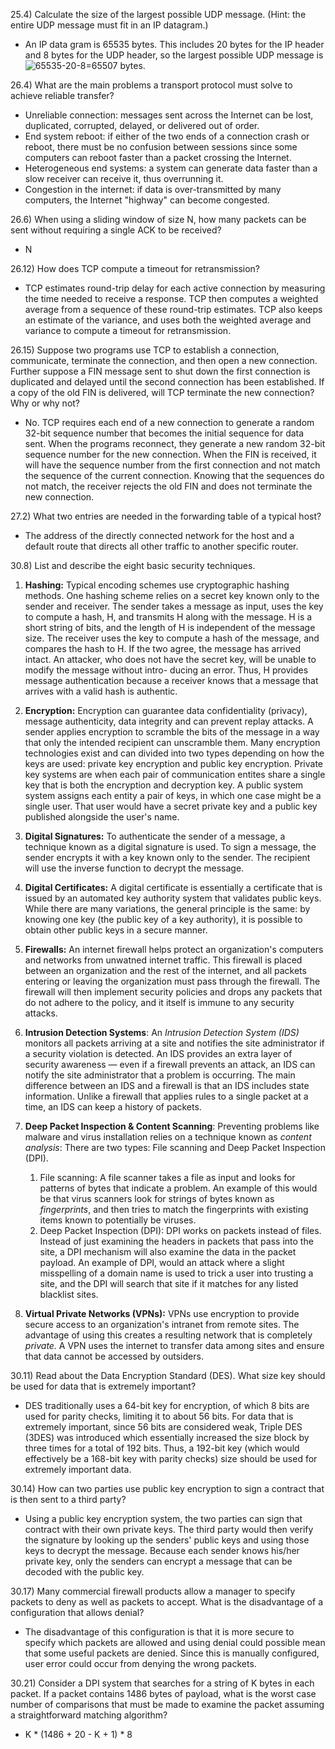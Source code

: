 25.4) Calculate the size of the largest possible UDP message. (Hint: the entire UDP message must fit in an IP datagram.)

- An IP data gram is 65535 bytes. This includes 20 bytes for the IP header and 8 bytes for the UDP header, so the largest possible UDP message is <img src="https://latex.codecogs.com/gif.latex?65535-20-8=65507" title="65535-20-8=65507" /> bytes.

26.4) What are the main problems a transport protocol must solve to achieve reliable transfer?

- Unreliable connection: messages sent across the Internet can be lost, duplicated, corrupted, delayed, or delivered out of order.
- End system reboot: if either of the two ends of a connection crash or reboot, there must be no confusion between sessions since some computers can reboot faster than a packet crossing the Internet.
- Heterogeneous end systems: a system can generate data faster than a slow receiver can receive it, thus overrunning it.
- Congestion in the internet: if data is over-transmitted by many computers, the Internet "highway" can become congested.

26.6) When using a sliding window of size N, how many packets can be sent without requiring a single ACK to be received?

- N

26.12) How does TCP compute a timeout for retransmission?

- TCP estimates round-trip delay for each active connection by measuring the time needed to receive a response. TCP then computes a weighted average from a sequence of these round-trip estimates. TCP also keeps an estimate of the variance, and uses both the weighted average and variance to compute a timeout for retransmission.

26.15) Suppose two programs use TCP to establish a connection, communicate, terminate the connection, and then open a new connection. Further suppose a FIN message sent to shut down the first connection is duplicated and delayed until the second connection has been established. If a copy of the old FIN is delivered, will TCP terminate the new connection? Why or why not?

- No. TCP requires each end of a new connection to generate a random 32-bit sequence number that becomes the initial sequence for data sent. When the programs reconnect, they generate a new random 32-bit sequence number for the new connection. When the FIN is received, it will have the sequence number from the first connection and not match the sequence of the current connection. Knowing that the sequences do not match, the receiver rejects the old FIN and does not terminate the new connection.

27.2) What two entries are needed in the forwarding table of a typical host?
- The address of the directly connected network for the host and a default route that directs all other traffic to another specific router.

30.8) List and describe the eight basic security techniques.
1. **Hashing:** Typical encoding schemes use cryptographic hashing methods. One hashing scheme relies on a secret key known only to the sender and receiver. The sender takes a message as input, uses the key to compute a hash, H, and transmits H along with the message. H is a short string of bits, and the length of H is independent of the message size. The receiver uses the key to compute a hash of the message, and compares the hash to H. If the two agree, the message has arrived intact. An attacker, who does not have the secret key, will be unable to modify the message without intro- ducing an error. Thus, H provides message authentication because a receiver knows that a message that arrives with a valid hash is authentic.

2. **Encryption:** Encryption can guarantee data confidentiality (privacy), message authenticity, data integrity and can prevent replay attacks. A sender applies encryption to scramble the bits of the message in a way that only the intended recipient can unscramble them. Many encryption technologies exist and can divided into two types depending on how the keys are used: private key encryption and public key encryption. Private key systems are when each pair of communication entites share a single key that is both the encryption and decryption key. A public system system assigns each entity a pair of keys, in which one case might be a single user. That user would have a secret private key and a public key published alongside the user's name. 

3. **Digital Signatures:** To authenticate the sender of a message, a technique known as a digital signature is used. To sign a message, the sender encrypts it with a key known only to the sender. The recipient will use the inverse function to decrypt the message.

4. **Digital Certificates:** A digital certificate is essentially a certificate that is issued by an automated key authority system that validates public keys. While there are many variations, the general principle is the same: by knowing one key (the public key of a key authority), it is possible to obtain other public keys in a secure manner.
5. **Firewalls:** An internet firewall helps protect an organization's computers and networks from unwatned internet traffic. This firewall is placed between an organization and the rest of the internet, and all packets entering or leaving the organization must pass through the firewall. The firewall will then implement security policies and drops any packets that do not adhere to the policy, and it itself is immune to any security attacks.
6. **Intrusion Detection Systems**: An *Intrusion Detection System (IDS)* monitors all packets arriving at a site and notifies the site administrator if a security violation is detected. An IDS provides an extra layer of security awareness — even if a firewall prevents an attack, an IDS can notify the site administrator that a problem is occurring. The main difference between an IDS and a firewall is that an IDS includes state information. Unlike a firewall that applies rules to a single packet at a time, an IDS can keep a history of packets.
7. **Deep Packet Inspection & Content Scanning**: Preventing problems like malware and virus installation relies on a technique known as *content analysis*: There are two types: File scanning and Deep Packet Inspection (DPI).
      1. File scanning: A file scanner takes a file as input and looks for patterns of bytes that indicate a problem. An example of this would be that virus scanners look for strings of bytes known as *fingerprints*, and then tries to match the fingerprints with existing items known to potentially be viruses.
      2. Deep Packet Inspection (DPI): DPI works on packets instead of files. Instead of just examining the headers in packets that pass into the site, a DPI mechanism will also examine the data in the packet payload. An example of DPI, would an attack where a slight misspelling of a domain name is used to trick a user into trusting a site, and the DPI will search that site if it matches for any listed blacklist sites.
8. **Virtual Private Networks (VPNs):** VPNs use encryption to provide secure access to an organization's intranet from remote sites. The advantage of using this creates a resulting network that is completely *private.* A VPN uses the internet to transfer data among sites and ensure that data cannot be accessed by outsiders. 

30.11) Read about the Data Encryption Standard (DES). What size key should be used for data that is extremely important?
- DES traditionally uses a 64-bit key for encryption, of which 8 bits are used for parity checks, limiting it to about 56 bits. For data that is extremely important, since 56 bits are considered weak, Triple DES (3DES) was introduced which essentially increased the size block by three times for a total of 192 bits. Thus, a 192-bit key (which would effectively be a 168-bit key with parity checks) size should be used for extremely important data.

30.14) How can two parties use public key encryption to sign a contract that is then sent to a third party?
- Using a public key encryption system, the two parties can sign that contract with their own private keys. The third party would then verify the signature by looking up the senders' public keys and using those keys to decrypt the message. Because each sender knows his/her private key, only the senders can encrypt a message that can be decoded with the public key.
  
30.17) Many commercial firewall products allow a manager to specify packets to deny as well as packets to accept. What is the disadvantage of a configuration that allows denial?
- The disadvantage of this configuration is that it is more secure to specify which packets are allowed and using denial could possible mean that some useful packets are denied. Since this is manually configured, user error could occur from denying the wrong packets.

30.21) Consider a DPI system that searches for a string of K bytes in each packet. If a packet contains 1486 bytes of payload, what is the worst case number of comparisons that must be made to examine the packet assuming a straightforward matching algorithm?
- K * (1486 + 20 - K + 1) * 8